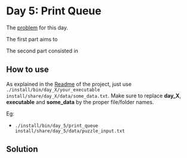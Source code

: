 # Day 5: Print Queue

The [problem](https://adventofcode.com/2024/day/5) for this day.

The first part aims to 

The second part consisted in

## How to use

As explained in the [Readme](../../README.md) of the project, just use `./install/bin/day_X/your_executable install/share/day_X/data/some_data.txt`. Make sure to replace **day_X**, **executable** and **some_data** by the proper file/folder names.  

Eg:

- `./install/bin/day_5/print_queue install/share/day_5/data/puzzle_input.txt`

## Solution

